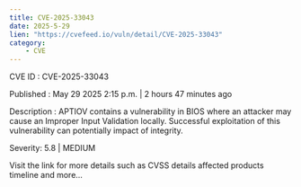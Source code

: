```yaml
---
title: CVE-2025-33043
date: 2025-5-29
lien: "https://cvefeed.io/vuln/detail/CVE-2025-33043"
category:
    - CVE
---
```


CVE ID : CVE-2025-33043

Published :  May 29
2025
2:15 p.m. | 2 hours
47 minutes ago

Description : APTIOV contains a vulnerability in BIOS where an attacker may cause an Improper Input Validation locally. Successful exploitation of this vulnerability can potentially impact of integrity.

Severity: 5.8 | MEDIUM

Visit the link for more details
such as CVSS details
affected products
timeline
and more...
